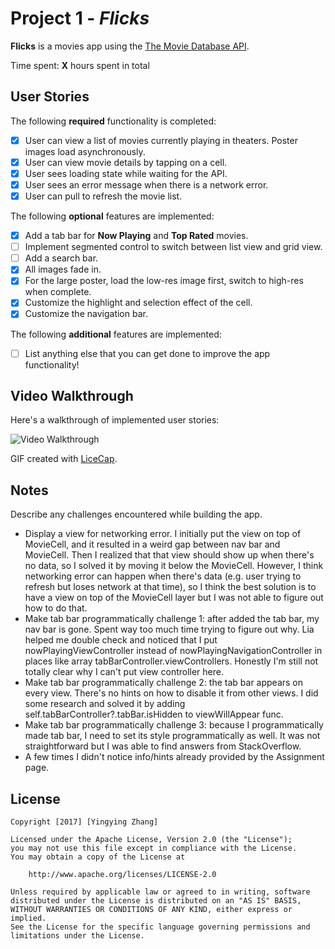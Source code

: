 # Project 1 - *Flicks*

**Flicks** is a movies app using the [The Movie Database API](http://docs.themoviedb.apiary.io/#).

Time spent: **X** hours spent in total

## User Stories

The following **required** functionality is completed:

- [x] User can view a list of movies currently playing in theaters. Poster images load asynchronously.
- [x] User can view movie details by tapping on a cell.
- [x] User sees loading state while waiting for the API.
- [x] User sees an error message when there is a network error.
- [x] User can pull to refresh the movie list.

The following **optional** features are implemented:

- [x] Add a tab bar for **Now Playing** and **Top Rated** movies.
- [ ] Implement segmented control to switch between list view and grid view.
- [ ] Add a search bar.
- [x] All images fade in.
- [x] For the large poster, load the low-res image first, switch to high-res when complete.
- [x] Customize the highlight and selection effect of the cell.
- [x] Customize the navigation bar.

The following **additional** features are implemented:

- [ ] List anything else that you can get done to improve the app functionality!

## Video Walkthrough

Here's a walkthrough of implemented user stories:

<img src='http://i.imgur.com/link/to/your/gif/file.gif' title='Video Walkthrough' width='' alt='Video Walkthrough' />

GIF created with [LiceCap](http://www.cockos.com/licecap/).

## Notes

Describe any challenges encountered while building the app.

- Display a view for networking error. I initially put the view on top of MovieCell, and it resulted in a weird gap between nav bar and MovieCell. Then I realized that that view should show up when there's no data, so I solved it by moving it below the MovieCell. However, I think networking error can happen when there's data (e.g. user trying to refresh but loses network at that time), so I think the best solution is to have a view on top of the MovieCell layer but I was not able to figure out how to do that.
- Make tab bar programmatically challenge 1: after added the tab bar, my nav bar is gone. Spent way too much time trying to figure out why. Lia helped me double check and noticed that I put nowPlayingViewController instead of nowPlayingNavigationController in places like array tabBarController.viewControllers. Honestly I'm still not totally clear why I can't put view  controller here.
- Make tab bar programmatically challenge 2: the tab bar appears on every view. There's no hints on how to disable it from other views. I did some research and solved it by adding self.tabBarController?.tabBar.isHidden to viewWillAppear func.
- Make tab bar programmatically challenge 3: because I programmatically made tab bar, I need to set its style programmatically as well. It was not straightforward but I was able to find answers from StackOverflow.
- A few times I didn't notice info/hints already provided by the Assignment page.

## License

    Copyright [2017] [Yingying Zhang]

    Licensed under the Apache License, Version 2.0 (the "License");
    you may not use this file except in compliance with the License.
    You may obtain a copy of the License at

        http://www.apache.org/licenses/LICENSE-2.0

    Unless required by applicable law or agreed to in writing, software
    distributed under the License is distributed on an "AS IS" BASIS,
    WITHOUT WARRANTIES OR CONDITIONS OF ANY KIND, either express or implied.
    See the License for the specific language governing permissions and
    limitations under the License.
